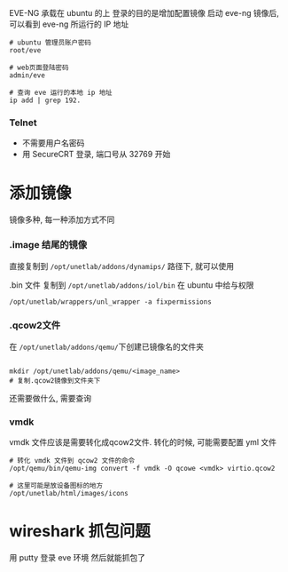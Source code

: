 
EVE-NG 承载在 ubuntu 的上
登录的目的是增加配置镜像
启动 eve-ng 镜像后, 可以看到 eve-ng 所运行的 IP 地址

```shell
# ubuntu 管理员账户密码
root/eve

# web页面登陆密码
admin/eve

# 查询 eve 运行的本地 ip 地址
ip add | grep 192.
```

### Telnet 
- 不需要用户名密码
- 用 SecureCRT 登录, 端口号从 32769 开始

# 添加镜像

镜像多种, 每一种添加方式不同

### .image 结尾的镜像
直接复制到 `/opt/unetlab/addons/dynamips/` 路径下, 就可以使用

.bin 文件
复制到 `/opt/unetlab/addons/iol/bin`
在 ubuntu 中给与权限
```shell
/opt/unetlab/wrappers/unl_wrapper -a fixpermissions
```

### .qcow2文件
在 `/opt/unetlab/addons/qemu/`下创建已镜像名的文件夹
```shell

mkdir /opt/unetlab/addons/qemu/<image_name>
# 复制.qcow2镜像到文件夹下
```

还需要做什么, 需要查询

### vmdk
vmdk 文件应该是需要转化成qcow2文件. 转化的时候, 可能需要配置 yml 文件

```shell
# 转化 vmdk 文件到 qcow2 文件的命令
/opt/qemu/bin/qemu-img convert -f vmdk -O qcowe <vmdk> virtio.qcow2

# 这里可能是放设备图标的地方
/opt/unetlab/html/images/icons 
```

# wireshark 抓包问题
用 putty 登录 eve 环境
然后就能抓包了
